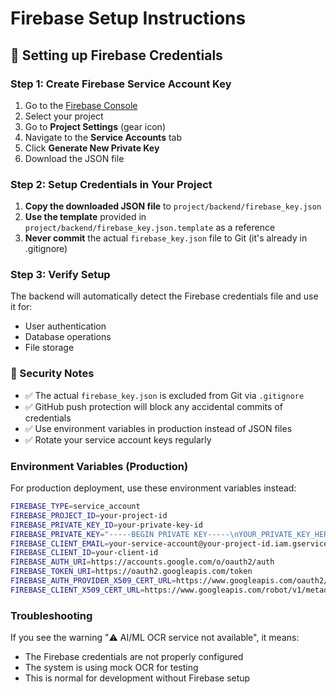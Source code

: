 # Firebase Setup Instructions

## 🔐 Setting up Firebase Credentials

### Step 1: Create Firebase Service Account Key

1. Go to the [Firebase Console](https://console.firebase.google.com/)
2. Select your project
3. Go to **Project Settings** (gear icon)
4. Navigate to the **Service Accounts** tab
5. Click **Generate New Private Key**
6. Download the JSON file

### Step 2: Setup Credentials in Your Project

1. **Copy the downloaded JSON file** to `project/backend/firebase_key.json`
2. **Use the template** provided in `project/backend/firebase_key.json.template` as a reference
3. **Never commit** the actual `firebase_key.json` file to Git (it's already in .gitignore)

### Step 3: Verify Setup

The backend will automatically detect the Firebase credentials file and use it for:
- User authentication
- Database operations
- File storage

### 🚨 Security Notes

- ✅ The actual `firebase_key.json` is excluded from Git via `.gitignore`
- ✅ GitHub push protection will block any accidental commits of credentials
- ✅ Use environment variables in production instead of JSON files
- ✅ Rotate your service account keys regularly

### Environment Variables (Production)

For production deployment, use these environment variables instead:

```bash
FIREBASE_TYPE=service_account
FIREBASE_PROJECT_ID=your-project-id
FIREBASE_PRIVATE_KEY_ID=your-private-key-id
FIREBASE_PRIVATE_KEY="-----BEGIN PRIVATE KEY-----\nYOUR_PRIVATE_KEY_HERE\n-----END PRIVATE KEY-----\n"
FIREBASE_CLIENT_EMAIL=your-service-account@your-project-id.iam.gserviceaccount.com
FIREBASE_CLIENT_ID=your-client-id
FIREBASE_AUTH_URI=https://accounts.google.com/o/oauth2/auth
FIREBASE_TOKEN_URI=https://oauth2.googleapis.com/token
FIREBASE_AUTH_PROVIDER_X509_CERT_URL=https://www.googleapis.com/oauth2/v1/certs
FIREBASE_CLIENT_X509_CERT_URL=https://www.googleapis.com/robot/v1/metadata/x509/your-service-account%40your-project-id.iam.gserviceaccount.com
```

### Troubleshooting

If you see the warning "⚠️ AI/ML OCR service not available", it means:
- The Firebase credentials are not properly configured
- The system is using mock OCR for testing
- This is normal for development without Firebase setup
